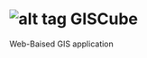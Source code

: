 ![alt tag](https://github.com/MBoustani/GISCube/blob/master/giscube_app/static/img/logo.png)
GISCube
=======

Web-Baised GIS application
